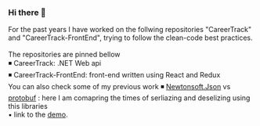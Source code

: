 ### Hi there 👋

For the past years I have worked on the follwing repositories "CareerTrack" and "CareerTrack-FrontEnd", trying to follow the clean-code best practices.<br />
<br />
The repositories are pinned bellow
<br />
◾ CareerTrack: .NET Web api<br />
◾ CareerTrack-FrontEnd: front-end written using React and Redux<br />
You can also check some of my previous work
◾ [Newtonsoft.Json](https://www.newtonsoft.com/json/help/html/serializingjson.htm) vs [protobuf](https://protobuf.dev/) : here I am comapring the times of serliazing and deselizing using this libraries<br />
    ▪️ link to the [demo](https://www.youtube.com/watch?v=KNi18e0p7zQ).
<br />


<!--
**LiviuSosu/LiviuSosu** is a ✨ _special_ ✨ repository because its `README.md` (this file) appears on your GitHub profile.

Here are some ideas to get you started:

- 🔭 I’m currently working on ...
- 🌱 I’m currently learning ...
- 👯 I’m looking to collaborate on ...
- 🤔 I’m looking for help with ...
- 💬 Ask me about ...
- 📫 How to reach me: ...
- 😄 Pronouns: ...
- ⚡ Fun fact: ...
-->
